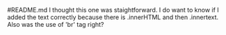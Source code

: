 #README.md
I thought this one was staightforward. I do want to know if I added the text correctly because there is .innerHTML and then .innertext. Also was the use of 'br' tag right?